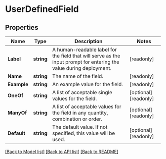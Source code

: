 # UserDefinedField

## Properties

Name | Type | Description | Notes
------------ | ------------- | ------------- | -------------
**Label** | **string** | A human-readable label for the field that will serve as the input prompt for entering the value during deployment.  | [readonly] 
**Name** | **string** | The name of the field.  | [readonly] 
**Example** | **string** | An example value for the field.  | [readonly] 
**OneOf** | **string** | A list of acceptable single values for the field.  | [optional] [readonly] 
**ManyOf** | **string** | A list of acceptable values for the field in any quantity, combination or order.  | [optional] [readonly] 
**Default** | **string** | The default value.  If not specified, this value will be used.  | [optional] [readonly] 

[[Back to Model list]](../README.md#documentation-for-models) [[Back to API list]](../README.md#documentation-for-api-endpoints) [[Back to README]](../README.md)


